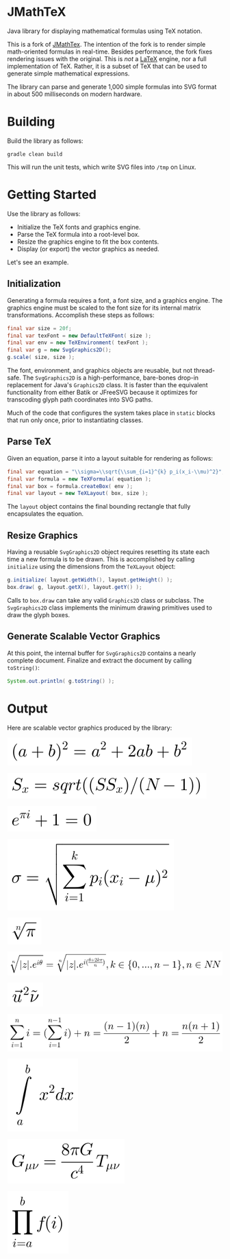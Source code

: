 # JMathTeX

Java library for displaying mathematical formulas using TeX notation.

This is a fork of [JMathTex](http://jmathtex.sourceforge.net). The intention
of the fork is to render simple math-oriented formulas in real-time.
Besides performance, the fork fixes rendering issues with the original.
This is _not_ a [LaTeX](https://github.com/opencollab/jlatexmath) engine,
nor a full implementation of TeX. Rather, it is a subset of TeX that can
be used to generate simple mathematical expressions.

The library can parse and generate 1,000 simple formulas into SVG format
in about 500 milliseconds on modern hardware.

# Building

Build the library as follows:

    gradle clean build

This will run the unit tests, which write SVG files into `/tmp` on Linux.

# Getting Started

Use the library as follows:

* Initialize the TeX fonts and graphics engine.
* Parse the TeX formula into a root-level box.
* Resize the graphics engine to fit the box contents.
* Display (or export) the vector graphics as needed.

Let's see an example.

## Initialization

Generating a formula requires a font, a font size, and a graphics engine.
The graphics engine must be scaled to the font size for its internal
matrix transformations. Accomplish these steps as follows:

``` java
final var size = 20f;
final var texFont = new DefaultTeXFont( size );
final var env = new TeXEnvironment( texFont );
final var g = new SvgGraphics2D();
g.scale( size, size );
```

The font, environment, and graphics objects are reusable, but not
thread-safe. The `SvgGraphics2D` is a high-performance, bare-bones drop-in
replacement for Java's `Graphics2D` class. It is faster than the equivalent
functionality from either Batik or JFreeSVG because it optimizes for
transcoding glyph path coordinates into SVG paths.

Much of the code that configures the system takes place in `static` blocks
that run only once, prior to instantiating classes.

## Parse TeX

Given an equation, parse it into a layout suitable for rendering as
follows:

``` java
final var equation = "\\sigma=\\sqrt{\\sum_{i=1}^{k} p_i(x_i-\\mu)^2}";
final var formula = new TeXFormula( equation );
final var box = formula.createBox( env );
final var layout = new TeXLayout( box, size );
```

The `layout` object contains the final bounding rectangle that fully
encapsulates the equation.

## Resize Graphics

Having a reusable `SvgGraphics2D` object requires resetting its state
each time a new formula is to be drawn. This is accomplished by calling
`initialize` using the dimensions from the `TeXLayout` object:

``` java
g.initialize( layout.getWidth(), layout.getHeight() );
box.draw( g, layout.getX(), layout.getY() );
```

Calls to `box.draw` can take any valid `Graphics2D` class or subclass.
The `SvgGraphics2D` class implements the minimum drawing primitives used
to draw the glyph boxes.

## Generate Scalable Vector Graphics

At this point, the internal buffer for `SvgGraphics2D` contains a nearly
complete document. Finalize and extract the document by calling `toString()`:

``` java
System.out.println( g.toString() );
```

# Output

Here are scalable vector graphics produced by the library:

![Equation 00](./docs/images/eq-00.svg)

![Equation 01](./docs/images/eq-01.svg)

![Equation 02](./docs/images/eq-02.svg)

![Equation 03](./docs/images/eq-03.svg)

![Equation 04](./docs/images/eq-04.svg)

![Equation 05](./docs/images/eq-05.svg)

![Equation 06](./docs/images/eq-06.svg)

![Equation 07](./docs/images/eq-07.svg)

![Equation 08](./docs/images/eq-08.svg)

![Equation 09](./docs/images/eq-09.svg)

![Equation 10](./docs/images/eq-10.svg)

